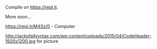 Compile on https://repl.it.

More soon...

https://repl.it/M4Sz/0 - Computer

http://jackofallsyntax.com/wp-content/uploads/2015/04/CodeHeader-1920x1200.jpg for picture
